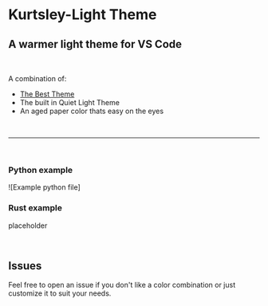 # Kurtsley-Light Theme

## A warmer light theme for VS Code

<br>

A combination of:
* [The Best Theme](https://github.com/jankohlbach/The-Best-Theme)
* The built in Quiet Light Theme
* An aged paper color thats easy on the eyes

<br>

---

<br>

### Python example
![Example python file]
### Rust example
placeholder

<br>

## Issues
Feel free to open an issue if you don't like a color combination or just customize it to suit your needs.
